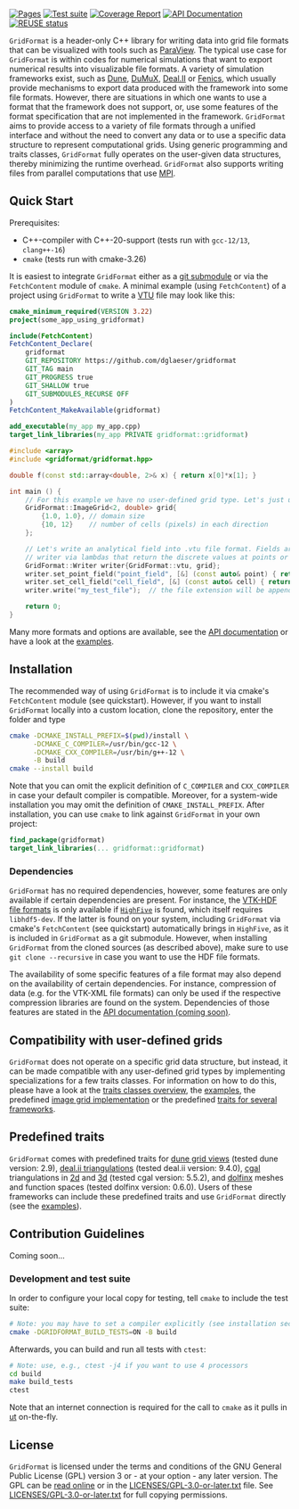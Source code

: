 <!-- SPDX-FileCopyrightText: 2022 Dennis Gläser <dennis.glaeser@iws.uni-stuttgart.de> -->
<!-- SPDX-License-Identifier: GPL-3.0-or-later -->

[![Pages](https://github.com/dglaeser/gridformat/actions/workflows/pages.yml/badge.svg)](https://dglaeser.github.io/gridformat)
[![Test suite](https://github.com/dglaeser/gridformat/actions/workflows/main.yml/badge.svg)](https://github.com/dglaeser/gridformat/actions?query=branch%3Amain+)
[![Coverage Report](https://dglaeser.github.io/gridformat/coverage.svg)](https://dglaeser.github.io/gridformat/test_coverage)
[![API Documentation](https://img.shields.io/badge/doc-API-ff69b4)](https://dglaeser.github.io/gridformat)
[![REUSE status](https://api.reuse.software/badge/git.fsfe.org/reuse/api)](https://api.reuse.software/info/git.fsfe.org/reuse/api)

`GridFormat` is a header-only C++ library for writing data into grid file formats that can be visualized with tools
such as [ParaView](https://www.paraview.org/). The typical use case for `GridFormat` is within codes for numerical simulations
that want to export numerical results into visualizable file formats. A variety of simulation frameworks exist, such as
[Dune](https://www.dune-project.org/), [DuMuX](https://dumux.org/), [Deal.II](https://www.dealii.org/) or [Fenics](https://fenicsproject.org/),
which usually provide mechanisms to export data produced with the framework into some file formats. However, there are situations
in which one wants to use a format that the framework does not support, or, use some features of the format specification that are
not implemented in the framework. `GridFormat` aims to provide access to a variety of file formats through a unified interface and
without the need to convert any data or to use a specific data structure to represent computational grids. Using generic programming
and traits classes, `GridFormat` fully operates on the user-given data structures, thereby minimizing the runtime overhead.
`GridFormat` also supports writing files from parallel computations that use [MPI](https://de.wikipedia.org/wiki/Message_Passing_Interface).


## Quick Start

Prerequisites:

- C++-compiler with C++-20-support (tests run with `gcc-12/13`, `clang++-16`)
- `cmake` (tests run with cmake-3.26)

It is easiest to integrate `GridFormat` either as a [git submodule](https://git-scm.com/book/en/v2/Git-Tools-Submodules)
or via the `FetchContent` module of `cmake`. A minimal example (using `FetchContent`) of a project using `GridFormat` to
write a [VTU](https://examples.vtk.org/site/VTKFileFormats/#unstructuredgrid) file may look like this:

```cmake
cmake_minimum_required(VERSION 3.22)
project(some_app_using_gridformat)

include(FetchContent)
FetchContent_Declare(
    gridformat
    GIT_REPOSITORY https://github.com/dglaeser/gridformat
    GIT_TAG main
    GIT_PROGRESS true
    GIT_SHALLOW true
    GIT_SUBMODULES_RECURSE OFF
)
FetchContent_MakeAvailable(gridformat)

add_executable(my_app my_app.cpp)
target_link_libraries(my_app PRIVATE gridformat::gridformat)
```

```cpp
#include <array>
#include <gridformat/gridformat.hpp>

double f(const std::array<double, 2>& x) { return x[0]*x[1]; }

int main () {
    // For this example we have no user-defined grid type. Let's just use a predefined one...
    GridFormat::ImageGrid<2, double> grid{
        {1.0, 1.0}, // domain size
        {10, 12}    // number of cells (pixels) in each direction
    };

    // Let's write an analytical field into .vtu file format. Fields are attached to the
    // writer via lambdas that return the discrete values at points or cells.
    GridFormat::Writer writer{GridFormat::vtu, grid};
    writer.set_point_field("point_field", [&] (const auto& point) { return f(grid.position(point)); });
    writer.set_cell_field("cell_field", [&] (const auto& cell) { return f(grid.center(cell)); });
    writer.write("my_test_file");  // the file extension will be appended by the writer

    return 0;
}
```

Many more formats and options are available, see the [API documentation](https://dglaeser.github.io/gridformat/)
or have a look at the [examples](./examples).


## Installation

The recommended way of using `GridFormat` is to include it via cmake's `FetchContent` module (see quickstart).
However, if you want to install `GridFormat` locally into a custom location, clone the repository, enter the
folder and type

```bash
cmake -DCMAKE_INSTALL_PREFIX=$(pwd)/install \
      -DCMAKE_C_COMPILER=/usr/bin/gcc-12 \
      -DCMAKE_CXX_COMPILER=/usr/bin/g++-12 \
      -B build
cmake --install build
```

Note that you can omit the explicit definition of `C_COMPILER` and `CXX_COMPILER` in case your default compiler is compatible.
Moreover, for a system-wide installation you may omit the definition of `CMAKE_INSTALL_PREFIX`. After installation, you can
use `cmake` to link against `GridFormat` in your own project:

```cmake
find_package(gridformat)
target_link_libraries(... gridformat::gridformat)
```

### Dependencies

`GridFormat` has no required dependencies, however, some features are only available if certain dependencies are present. For
instance, the [VTK-HDF file formats](https://examples.vtk.org/site/VTKFileFormats/#hdf-file-formats) is only available if
[`HighFive`](https://github.com/BlueBrain/HighFive) is found, which itself requires `libhdf5-dev`. If the latter is found on
your system, including `GridFormat` via cmake's `FetchContent` (see quickstart) automatically brings in `HighFive`, as it is
included in `GridFormat` as a git submodule. However, when installing `GridFormat` from the cloned sources (as described above),
make sure to use `git clone --recursive` in case you want to use the HDF file formats.

The availability of some specific features of a file format may also depend on the availability of certain dependencies. For
instance, compression of data (e.g. for the VTK-XML file formats) can only be used if the respective compression libraries are
found on the system. Dependencies of those features are stated in the [API documentation (coming soon)](https://github.com/dglaeser/gridformat).


## Compatibility with user-defined grids

`GridFormat` does not operate on a specific grid data structure, but instead, it can be made compatible with any user-defined
grid types by implementing specializations for a few traits classes. For information on how to do this, please have a look at the
[traits classes overview](docs/pages/traits.md),
the [examples](./examples),
the predefined [image grid implementation](https://github.com/dglaeser/gridformat/blob/main/gridformat/grid/image_grid.hpp)
or the predefined [traits for several frameworks](https://github.com/dglaeser/gridformat/blob/main/gridformat/traits).


## Predefined traits

`GridFormat` comes with predefined traits for
[dune grid views](https://www.dune-project.org/doxygen/2.8.0/classDune_1_1GridView.html) (tested dune version: 2.9),
[deal.ii triangulations](https://www.dealii.org/current/doxygen/deal.II/classTriangulation.html) (tested deal.ii version: 9.4.0),
[cgal](https://www.cgal.org/) triangulations in
[2d](https://doc.cgal.org/latest/Triangulation_2/index.html) and
[3d](https://doc.cgal.org/latest/Triangulation_3/index.html) (tested cgal version: 5.5.2),
and [dolfinx](https://github.com/FEniCS/dolfinx) meshes and function spaces (tested dolfinx version: 0.6.0).
Users of these frameworks can include these predefined traits and use `GridFormat` directly
(see the [examples](https://github.com/dglaeser/gridformat/tree/main/examples)).


## Contribution Guidelines

Coming soon...

### Development and test suite

In order to configure your local copy for testing, tell `cmake` to include the test suite:

```bash
# Note: you may have to set a compiler explicitly (see installation section)
cmake -DGRIDFORMAT_BUILD_TESTS=ON -B build
```

Afterwards, you can build and run all tests with `ctest`:

```bash
# Note: use, e.g., ctest -j4 if you want to use 4 processors
cd build
make build_tests
ctest
```

Note that an internet connection is required for the call to `cmake` as it pulls in [ut](https://github.com/boost-ext/ut) on-the-fly.

## License

`GridFormat` is licensed under the terms and conditions of the GNU General Public License (GPL) version 3 or - at your option -
any later version. The GPL can be [read online](https://www.gnu.org/licenses/gpl-3.0.en.html) or in the
[LICENSES/GPL-3.0-or-later.txt](https://github.com/dglaeser/gridformat/blob/main/LICENSES/GPL-3.0-or-later.txt) file.
See [LICENSES/GPL-3.0-or-later.txt](https://github.com/dglaeser/gridformat/blob/main/LICENSES/GPL-3.0-or-later.txt) for full copying permissions.
